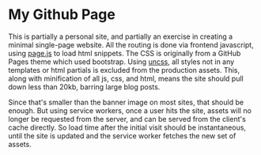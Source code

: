 # My Github Page

This is partially a personal site, and partially an exercise in creating a minimal single-page website. All the routing is done via frontend javascript, using [page.js](https://github.com/visionmedia/page.js) to load html snippets. The CSS is originally from a GitHub Pages theme which used bootstrap. Using [uncss](https://github.com/giakki/uncss), all styles not in any templates or html partials is excluded from the production assets. This, along with minification of all js, css, and html, means the site should pull down less than 20kb, barring large blog posts.

Since that's smaller than the banner image on most sites, that should be enough. But using service workers, once a user hits the site, assets will no longer be requested from the server, and can be served from the client's cache directly. So load time after the initial visit should be instantaneous, until the site is updated and the service worker fetches the new set of assets.
